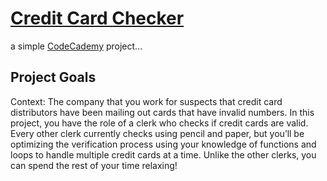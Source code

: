 # <a href="https://www.codecademy.com/practice/projects/credit-card-checker" target="_blank">Credit Card Checker</a>
a simple <a href="https://www.codecademy.com/" target="_blank">CodeCademy</a> project...

## Project Goals  
Context: The company that you work for suspects that credit card distributors have been mailing out cards that have invalid numbers. In this project, you have the role of a clerk who checks if credit cards are valid. Every other clerk currently checks using pencil and paper, but you’ll be optimizing the verification process using your knowledge of functions and loops to handle multiple credit cards at a time. Unlike the other clerks, you can spend the rest of your time relaxing!
